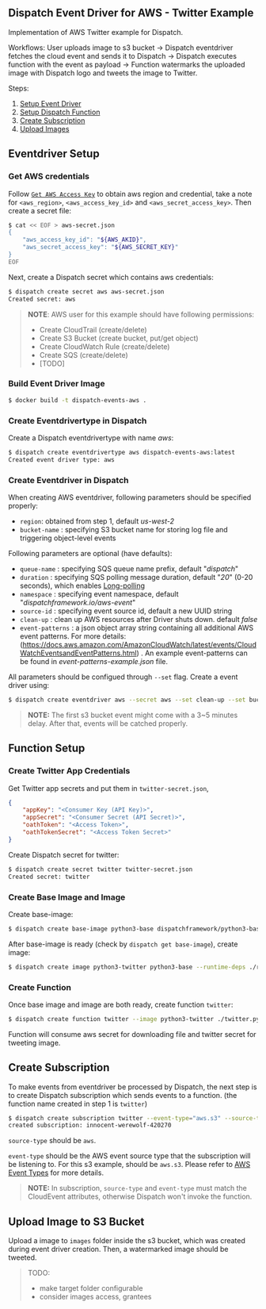 ## Dispatch Event Driver for AWS - Twitter Example
Implementation of AWS Twitter example for Dispatch.

Workflows:
User uploads image to s3 bucket -> Dispatch eventdriver fetches the cloud event and sends it to Dispatch -> Dispatch executes function with the event as payload -> Function watermarks the uploaded image with Dispatch logo and tweets the image to Twitter.

Steps:
1. [Setup Event Driver](#eventdriver-setup)
2. [Setup Dispatch Function](#function-setup)
3. [Create Subscription](#create-subscription)
4. [Upload Images](#upload-image-to-s3-bucket)

## Eventdriver Setup
### Get AWS credentials
Follow [`Get AWS Access Key`](https://docs.aws.amazon.com/sdk-for-go/v1/developer-guide/setting-up.html) to obtain aws region and credential, take a note for `<aws_region>`, `<aws_access_key_id>` and `<aws_secret_access_key>`. Then create a secret file:
```bash
$ cat << EOF > aws-secret.json
{
    "aws_access_key_id": "${AWS_AKID}",
    "aws_secret_access_key": "${AWS_SECRET_KEY}"
}
EOF
```
Next, create a Dispatch secret which contains aws credentials:
```bash
$ dispatch create secret aws aws-secret.json
Created secret: aws
```

> **NOTE**: AWS user for this example should have following permissions:
> * Create CloudTrail (create/delete)
> * Create S3 Bucket (create bucket, put/get object)
> * Create CloudWatch Rule (create/delete)
> * Create SQS (create/delete)
> * [TODO]


### Build Event Driver Image
```bash
$ docker build -t dispatch-events-aws .
```

### Create Eventdrivertype in Dispatch
Create a Dispatch eventdrivertype with name *aws*:
```bash
$ dispatch create eventdrivertype aws dispatch-events-aws:latest
Created event driver type: aws
```

### Create Eventdriver in Dispatch
When creating AWS eventdriver, following parameters should be specified properly:
* `region`: obtained from step 1, default *us-west-2*
* `bucket-name` : specifying S3 bucket name for storing log file and triggering object-level events

Following parameters are optional (have defaults):
* `queue-name` : specifying SQS queue name prefix, default "*dispatch*"
* `duration` : specifying SQS polling message duration, default "*20*" (0-20 seconds), which enables [Long-polling](https://docs.aws.amazon.com/AWSSimpleQueueService/latest/SQSDeveloperGuide/sqs-long-polling.html)
* `namespace` : specifying event namespace, default "*dispatchframework.io/aws-event*"
* `source-id` : specifying event source id, default a new UUID string
* `clean-up` : clean up AWS resources after Driver shuts down. default *false*
* `event-patterns` : a json object array string containing all additional AWS event patterns. For more details: (https://docs.aws.amazon.com/AmazonCloudWatch/latest/events/CloudWatchEventsandEventPatterns.html) . An example event-patterns can be found in *event-patterns-example.json* file.

All parameters should be configued through `--set` flag. Create a event driver using:
```bash
$ dispatch create eventdriver aws --secret aws --set clean-up --set bucket-name=dispatch-events-aws-twitter-example
```

> **NOTE:** The first s3 bucket event might come with a 3~5 minutes delay. After that, events will be catched properly.


## Function Setup
### Create Twitter App Credentials
Get Twitter app secrets and put them in `twitter-secret.json`,
```json
{
    "appKey": "<Consumer Key (API Key)>",
    "appSecret": "<Consumer Secret (API Secret)>",
    "oathToken": "<Access Token>",
    "oathTokenSecret": "<Access Token Secret>"
}
```
Create Dispatch secret for twitter:
```bash
$ dispatch create secret twitter twitter-secret.json
Created secret: twitter
```

### Create Base Image and Image
Create base-image:
```bash
$ dispatch create base-image python3-base dispatchframework/python3-base:0.0.7 --language python3
```
After base-image is ready (check by `dispatch get base-image`), create image:
```bash
$ dispatch create image python3-twitter python3-base --runtime-deps ./requirements.txt
```

### Create Function
Once base image and image are both ready, create function `twitter`:
```bash
$ dispatch create function twitter --image python3-twitter ./twitter.py --secret twitter --secret aws
```
Function will consume aws secret for downloading file and twitter secret for tweeting image.


## Create Subscription
To make events from eventdriver be processed by Dispatch, the next step is to create Dispatch subscription which sends events to a function. (the function name created in step 1 is `twitter`)
```bash
$ dispatch create subscription twitter --event-type="aws.s3" --source-type="aws"
created subscription: innocent-werewolf-420270
```

`source-type` should be `aws`.

`event-type` should be the AWS event source type that the subscription will be listening to. For this s3 example, should be `aws.s3`. Please refer to [AWS Event Types](https://docs.aws.amazon.com/AmazonCloudWatch/latest/events/EventTypes.html) for more details.

> **NOTE:** In subscription, `source-type` and `event-type` must match the CloudEvent attributes, otherwise Dispatch won't invoke the function.


## Upload Image to S3 Bucket

Upload a image to `images` folder inside the s3 bucket, which was created during event driver creation. Then, a watermarked image should be tweeted.

> TODO:
> * make target folder configurable
> * consider images access, grantees

